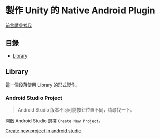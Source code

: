 # 製作 Unity 的 Native Android Plugin
[前言請參考我](Unity-native-ios-plugin.md)

## 目錄
- [Library](#library)

## Library
這一個段落使用 Library 的形式製作。

### Android Studio Project
> Android Studio 版本不同可能按鈕位置不同，請尋找一下。

開啟 Android Studio 選擇 `Create New Project`。

[Create new project in android studio](https://github.com/hsiehyunju/worklearn/blob/main/Upload/UnityNativeAndroidPlugin/AndroidStudio_create_project.png)
